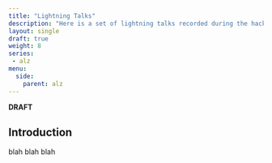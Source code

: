 ```yaml
---
title: "Lightning Talks"
description: "Here is a set of lightning talks recorded during the hack delivery."
layout: single
draft: true
weight: 8
series:
 - alz
menu:
  side:
    parent: alz
---
```


**DRAFT**

## Introduction

blah blah blah
